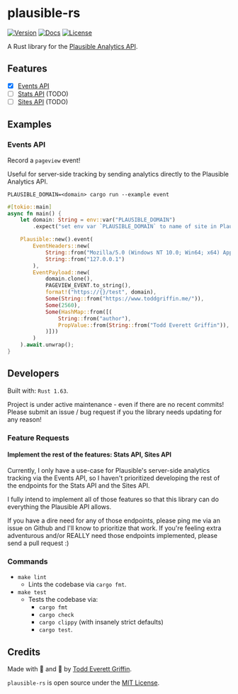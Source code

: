 # plausible-rs

[![Version](https://img.shields.io/crates/v/plausible-rs)](https://crates.io/crates/plausible-rs)
[![Docs](https://docs.rs/plausible-rs/badge.svg)](https://docs.rs/plausible-rs)
[![License](https://img.shields.io/crates/l/plausible-rs)](https://crates.io/crates/plausible-rs)

A Rust library for the [Plausible Analytics API](https://plausible.io/docs/events-api).

## Features

- [X] [Events API](https://plausible.io/docs/events-api)
- [ ] [Stats API](https://plausible.io/docs/stats-api) (TODO)
- [ ] [Sites API](https://plausible.io/docs/sites-api) (TODO)

## Examples

### Events API

Record a `pageview` event!

Useful for server-side tracking by sending analytics directly to the Plausible Analytics API.

`PLAUSIBLE_DOMAIN=<domain> cargo run --example event`

```rust
#[tokio::main]
async fn main() {
    let domain: String = env::var("PLAUSIBLE_DOMAIN")
        .expect("set env var `PLAUSIBLE_DOMAIN` to name of site in Plausible");

    Plausible::new().event(
        EventHeaders::new(
            String::from("Mozilla/5.0 (Windows NT 10.0; Win64; x64) AppleWebKit/537.36 (KHTML, like Gecko) Chrome/105.0.0.0 Safari/537.36"),
            String::from("127.0.0.1")
        ),
        EventPayload::new(
            domain.clone(),
            PAGEVIEW_EVENT.to_string(),
            format!("https://{}/test", domain),
            Some(String::from("https://www.toddgriffin.me/")),
            Some(2560),
            Some(HashMap::from([(
                String::from("author"),
                PropValue::from(String::from("Todd Everett Griffin")),
            )]))
        )
    ).await.unwrap();
}
```

## Developers

Built with: `Rust 1.63`.

Project is under active maintenance - even if there are no recent commits! Please submit an issue / bug request if you the library needs updating for any reason!

### Feature Requests

#### Implement the rest of the features: Stats API, Sites API

Currently, I only have a use-case for Plausible's server-side analytics tracking via the Events API, so I haven't 
prioritized developing the rest of the endpoints for the Stats API and the Sites API.

I fully intend to implement all of those features so that this library can do everything the Plausible API allows.

If you have a dire need for any of those endpoints, please ping me via an issue on Github and I'll know to prioritize that work.
If you're feeling extra adventurous and/or REALLY need those endpoints implemented, please send a pull request :)

### Commands

- `make lint`
    - Lints the codebase via `cargo fmt`.
- `make test`
    - Tests the codebase via:
        - `cargo fmt`
        - `cargo check`
        - `cargo clippy` (with insanely strict defaults)
        - `cargo test`.

## Credits

Made with 🤬 and 🥲 by [Todd Everett Griffin](https://www.toddgriffin.me/).

`plausible-rs` is open source under the [MIT License](https://github.com/goddtriffin/plausible-rs/blob/master/LICENSE).